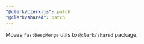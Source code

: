 ```yaml
---
"@clerk/clerk-js": patch
"@clerk/shared": patch
---
```


Moves `fastDeepMerge` utils to `@clerk/shared` package.

